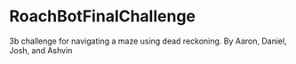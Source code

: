# RoachBotFinalChallenge
3b challenge for navigating a maze using dead reckoning. By Aaron, Daniel, Josh, and Ashvin
